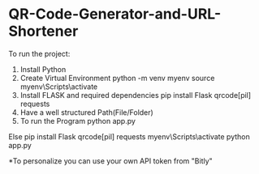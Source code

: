 # QR-Code-Generator-and-URL-Shortener

To run the project:

1. Install Python
2. Create Virtual Environment
   python -m venv myenv
   source myenv\Scripts\activate
3. Install FLASK and required dependencies
   pip install Flask qrcode[pil] requests
4. Have a well structured Path(File/Folder)
5. To run the Program
   python app.py

Else
  pip install Flask qrcode[pil] requests
  myenv\Scripts\activate
  python app.py


*To personalize you can use your own API token from "Bitly"
